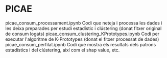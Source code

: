 # PICAE

picae_consum_processament.ipynb      Codi que neteja i processa les dades i les deixa preparades per estudi estadístic i clústering (donat fitxer original de consum logats)
picae_consum_clustering_KPrototypes.ipynb      Codi per executar l'algoritme de K-Prototypes (donat el fitxer processat de dades)
picae_consum_perfilat.ipynb     Codi que mostra els resultats dels patrons estadístics i del clústering, així com el shap value, etc.

